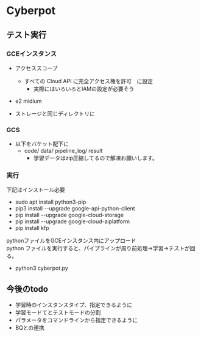 # Cyberpot  
## テスト実行  
### GCEインスタンス  
- アクセススコープ
  - すべての Cloud API に完全アクセス権を許可　に設定
    - 実際にはいろいろとIAMの設定が必要そう

- e2 midium
- ストレージと同じディレクトリに

### GCS
- 以下をバケット配下に
  - code/ data/ pipeline_log/ result
    - 学習データはzip圧縮してるので解凍お願いします。

### 実行
下記はインストール必要  
- sudo apt install python3-pip
- pip3 install --upgrade google-api-python-client
- pip install --upgrade google-cloud-storage
- pip install --upgrade google-cloud-aiplatform
- pip install kfp  
  
pythonファイルをGCEインスタンス内にアップロード  
python ファイルを実行すると、パイプラインが周り前処理→学習→テストが回る。  
- python3 cyberpot.py
  
## 今後のtodo
- 学習時のインスタンスタイプ、指定できるように
- 学習モードてとテストモードの分割
- パラメータをコマンドラインから指定できるように
- BQとの連携
